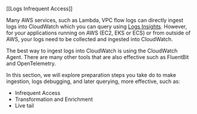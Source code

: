 [[Logs Infrequent Access]]

Many AWS services, such as Lambda, VPC flow logs can directly ingest logs into CloudWatch which you can query using [Logs Insights](https://catalog.us-east-1.prod.workshops.aws/event/dashboard/en-US/workshop/aws-native/logs/logsinsights). However, for your applications running on AWS (EC2, EKS or ECS) or from outside of AWS, your logs need to be collected and ingested into CloudWatch.

The best way to ingest logs into CloudWatch is using the CloudWatch Agent. There are many other tools that are also effective such as FluentBit and OpenTelemetry.

In this section, we will explore preparation steps you take do to make ingestion, logs debugging, and later querying, more effective, such as:

- Infrequent Access
- Transformation and Enrichment
- Live tail